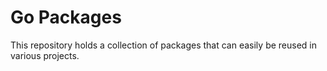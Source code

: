 # Go Packages

This repository holds a collection of packages that can easily be reused in various projects.

